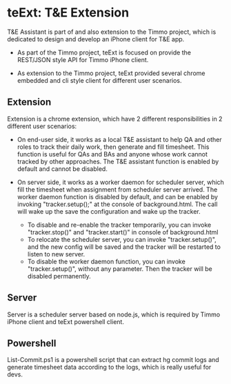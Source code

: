 teExt: T&E Extension
====================

T&E Assistant is part of and also extension to the Timmo project, which is dedicated to design and develop an iPhone client for T&E app.

* As part of the Timmo project, teExt is focused on provide the REST/JSON style API for Timmo iPhone client.

* As extension to the Timmo project, teExt provided several chrome embedded and cli style client for different user scenarios.


Extension
---------
Extension is a chrome extension, which have 2 different responsibilities in 2 different user scenarios:

* On end-user side, it works as a local T&E assistant to help QA and other roles to track their daily work, then generate and fill timesheet.
  This function is useful for QAs and BAs and anyone whose work cannot tracked by other approaches.
  The T&E assistant function is enabled by default and cannot be disabled.

* On server side, it works as a worker daemon for scheduler server, which fill the timesheet when assignment from scheduler server arrived.
  The worker daemon function is disabled by default, and can be enabled by invoking "tracker.setup(<scheduler server address>);" at the console of background.html. The call will wake up the save the configuration and wake up the tracker.
	* To disable and re-enable the tracker temporarily, you can invoke "tracker.stop()" and "tracker.start()" in console of background.html
	* To relocate the scheduler server, you can invoke "tracker.setup(<new server address>)", and the new config will be saved and the tracker will be restarted to listen to new server.
	* To disable the worker daemon function, you can invoke "tracker.setup()", without any parameter. Then the tracker will be disabled permanently.


Server
------
Server is a scheduler server based on node.js, which is required by Timmo iPhone client and teExt powershell client.


Powershell
----------
List-Commit.ps1 is a powershell script that can extract hg commit logs and generate timesheet data according to the logs, which is really useful for devs.